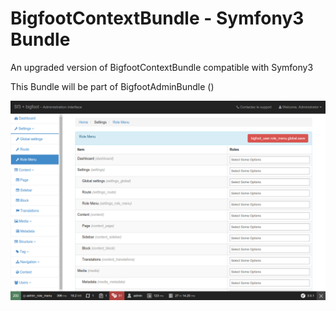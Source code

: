 # BigfootContextBundle - Symfony3 Bundle
An upgraded version of BigfootContextBundle compatible with Symfony3

This Bundle will be part of BigfootAdminBundle ()

![alt tag](https://raw.githubusercontent.com/7rin0/BigfootDefaultTheme/master/Resources/public/images/screenshot.png)